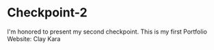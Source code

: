 # Checkpoint-2
I'm honored to present my second checkpoint.
This is my first Portfolio Website: Clay Kara
